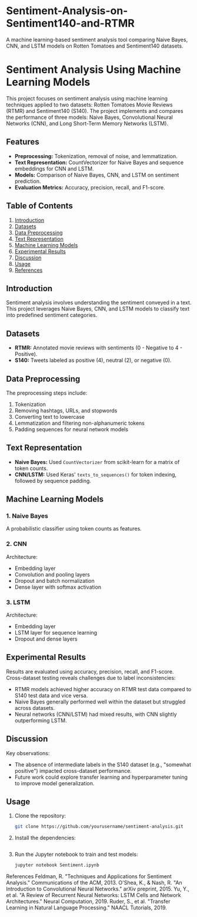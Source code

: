 # Sentiment-Analysis-on-Sentiment140-and-RTMR
A machine learning-based sentiment analysis tool comparing Naive Bayes, CNN, and LSTM models on Rotten Tomatoes and Sentiment140 datasets.
# Sentiment Analysis Using Machine Learning Models

This project focuses on sentiment analysis using machine learning techniques applied to two datasets: Rotten Tomatoes Movie Reviews (RTMR) and Sentiment140 (S140). The project implements and compares the performance of three models: Naive Bayes, Convolutional Neural Networks (CNN), and Long Short-Term Memory Networks (LSTM).

## Features

- **Preprocessing:** Tokenization, removal of noise, and lemmatization.
- **Text Representation:** CountVectorizer for Naive Bayes and sequence embeddings for CNN and LSTM.
- **Models:** Comparison of Naive Bayes, CNN, and LSTM on sentiment prediction.
- **Evaluation Metrics:** Accuracy, precision, recall, and F1-score.

## Table of Contents

1. [Introduction](#introduction)
2. [Datasets](#datasets)
3. [Data Preprocessing](#data-preprocessing)
4. [Text Representation](#text-representation)
5. [Machine Learning Models](#machine-learning-models)
6. [Experimental Results](#experimental-results)
7. [Discussion](#discussion)
8. [Usage](#usage)
9. [References](#references)

## Introduction

Sentiment analysis involves understanding the sentiment conveyed in a text. This project leverages Naive Bayes, CNN, and LSTM models to classify text into predefined sentiment categories.

## Datasets

- **RTMR:** Annotated movie reviews with sentiments (0 - Negative to 4 - Positive).
- **S140:** Tweets labeled as positive (4), neutral (2), or negative (0).

## Data Preprocessing

The preprocessing steps include:
1. Tokenization
2. Removing hashtags, URLs, and stopwords
3. Converting text to lowercase
4. Lemmatization and filtering non-alphanumeric tokens
5. Padding sequences for neural network models

## Text Representation

- **Naive Bayes:** Used `CountVectorizer` from scikit-learn for a matrix of token counts.
- **CNN/LSTM:** Used Keras' `texts_to_sequences()` for token indexing, followed by sequence padding.

## Machine Learning Models

### 1. Naive Bayes
A probabilistic classifier using token counts as features.

### 2. CNN
Architecture:
- Embedding layer
- Convolution and pooling layers
- Dropout and batch normalization
- Dense layer with softmax activation

### 3. LSTM
Architecture:
- Embedding layer
- LSTM layer for sequence learning
- Dropout and dense layers

## Experimental Results

Results are evaluated using accuracy, precision, recall, and F1-score. Cross-dataset testing reveals challenges due to label inconsistencies:
- RTMR models achieved higher accuracy on RTMR test data compared to S140 test data and vice versa.
- Naive Bayes generally performed well within the dataset but struggled across datasets.
- Neural networks (CNN/LSTM) had mixed results, with CNN slightly outperforming LSTM.

## Discussion

Key observations:
- The absence of intermediate labels in the S140 dataset (e.g., "somewhat positive") impacted cross-dataset performance.
- Future work could explore transfer learning and hyperparameter tuning to improve model generalization.

## Usage

1. Clone the repository:
   ```bash
   git clone https://github.com/yourusername/sentiment-analysis.git

2. Install the dependencies:
   ```bash
3. Run the Jupyter notebook to train and test models:
   ```bash
   jupyter notebook Sentiment.ipynb

References
Feldman, R. "Techniques and Applications for Sentiment Analysis." Communications of the ACM, 2013.
O'Shea, K., & Nash, R. "An Introduction to Convolutional Neural Networks." arXiv preprint, 2015.
Yu, Y., et al. "A Review of Recurrent Neural Networks: LSTM Cells and Network Architectures." Neural Computation, 2019.
Ruder, S., et al. "Transfer Learning in Natural Language Processing." NAACL Tutorials, 2019.

